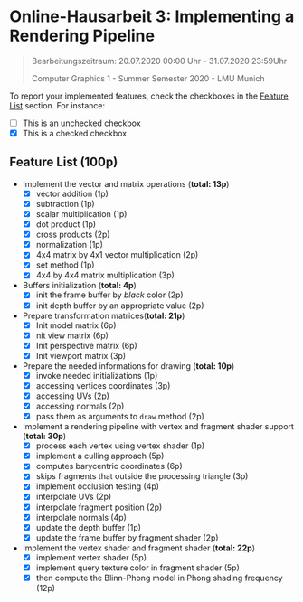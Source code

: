 # Online-Hausarbeit 3: Implementing a Rendering Pipeline

> Bearbeitungszeitraum: 20.07.2020 00:00 Uhr - 31.07.2020 23:59Uhr
>
> Computer Graphics 1 - Summer Semester 2020 - LMU Munich

To report your implemented features, check the checkboxes in the [Feature List](#feature-list) section.
For instance:

- [ ] This is an unchecked checkbox
- [x] This is a checked checkbox

## Feature List (100p)

- Implement the vector and matrix operations (**total: 13p**)
  - [x] vector addition (1p)
  - [x] subtraction (1p)
  - [x] scalar multiplication (1p)
  - [x] dot product (1p)
  - [x] cross products (2p)
  - [x] normalization (1p)
  - [x] 4x4 matrix by 4x1 vector multiplication (2p)
  - [x] set method (1p)
  - [x] 4x4 by 4x4 matrix multiplication (3p)

- Buffers initialization  (**total: 4p**)
  - [x] init the frame buffer by _black_ color (2p)
  - [x] init depth buffer by an appropriate value (2p)

- Prepare transformation matrices(**total: 21p**)
  - [x] Init model matrix (6p)
  - [x] nit view matrix (6p)
  - [x] Init perspective matrix (6p)
  - [x] Init viewport matrix (3p)

- Prepare the needed informations for drawing (**total: 10p**)
  - [x] invoke needed initializations (1p)
  - [x] accessing vertices coordinates (3p)
  - [x] accessing UVs (2p)
  - [x] accessing normals (2p)
  - [x] pass them as arguments to `draw` method (2p)

- Implement a rendering pipeline with vertex and fragment shader support (**total: 30p**)
  - [x] process each vertex using vertex shader (1p)
  - [x] implement a culling approach (5p)
  - [x] computes barycentric coordinates (6p)
  - [x] skips fragments that outside the processing triangle (3p)
  - [x] implement occlusion testing (4p)
  - [x] interpolate UVs (2p)
  - [x] interpolate fragment position (2p)
  - [x] interpolate normals (4p)
  - [x] update the depth buffer (1p)
  - [x] update the frame buffer by fragment shader (2p)

- Implement the vertex shader and fragment shader (**total: 22p**)
  - [x] implement vertex shader (5p)
  - [x] implement query texture color in fragment shader (5p)
  - [x] then compute the Blinn-Phong model in Phong shading frequency (12p)
